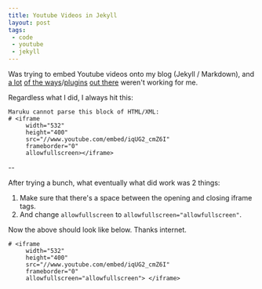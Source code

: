 ```yaml
---
title: Youtube Videos in Jekyll
layout: post
tags:
 - code
 - youtube
 - jekyll
---
```


Was trying to embed Youtube videos onto my blog (Jekyll / Markdown), and [a lot](http://stackoverflow.com/questions/10529859/how-to-include-video-in-jekyll-markdown-blog) [of the ways](http://dev.pibby.com/jekyll-youtube-plugin/)/[plugins](https://gist.github.com/vanto/1455726) [out there](http://blog.omgmog.net/post/video-integration-with-jekyll/) weren't working for me. 

Regardless what I did, I always hit this:

``` 
Maruku cannot parse this block of HTML/XML: 
# <iframe 
     width="532" 
     height="400" 
     src="//www.youtube.com/embed/iqUG2_cmZ6I" 
     frameborder="0" 
     allowfullscreen></iframe> 
```

--

After trying a bunch, what eventually what did work was 2 things:

1. Make sure that there's a space between the opening and closing iframe tags.
2. And change ```allowfullscreen``` to ```allowfullscreen="allowfullscreen"```.

Now the above should look like below. Thanks internet.

```
# <iframe 
     width="532" 
     height="400" 
     src="//www.youtube.com/embed/iqUG2_cmZ6I" 
     frameborder="0" 
     allowfullscreen="allowfullscreen"> </iframe>
```